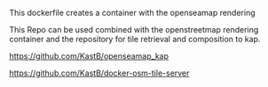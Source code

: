 This dockerfile creates a container with the openseamap rendering

This Repo can be used combined with the openstreetmap rendering container and the repository for tile retrieval and composition to kap.

https://github.com/KastB/openseamap_kap	

https://github.com/KastB/docker-osm-tile-server
